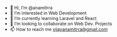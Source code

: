 - 👋 Hi, I’m @anamitrra
- 👀 I’m interested in Web Development  
- 🌱 I’m currently learning Laravel and React  
- 💞️ I’m looking to collaborate on Web Dev. Projects
- 📫 How to reach me vijayanamitrra@gmail.com

<!---
anamitrra/anamitrra is a ✨ special ✨ repository because its `README.md` (this file) appears on your GitHub profile.
You can click the Preview link to take a look at your changes.
--->
